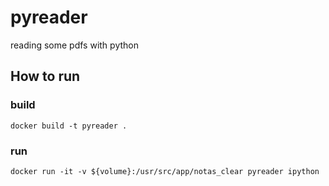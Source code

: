 # pyreader
reading some pdfs with python
## How to run

### build
```
docker build -t pyreader .
```
### run
```
docker run -it -v ${volume}:/usr/src/app/notas_clear pyreader ipython
```
